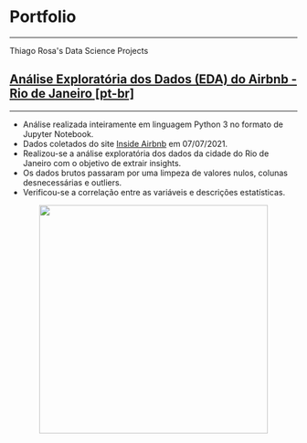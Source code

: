 # Portfolio
---
Thiago Rosa's Data Science Projects

## [Análise Exploratória dos Dados (EDA) do Airbnb - Rio de Janeiro [pt-br]](https://github.com/thiagosouzadarosa/Projects/blob/main/An%C3%A1lise_Explorat%C3%B3ria_dos_Dados_do_Airbnb(Rio_de_Janeiro).ipynb)
---
* Análise realizada inteiramente em linguagem Python 3 no formato de Jupyter Notebook.
* Dados coletados do site [Inside Airbnb](http://insideairbnb.com/get-the-data.html) em 07/07/2021.
* Realizou-se a análise exploratória dos dados da cidade do Rio de Janeiro com o objetivo de extrair insights.
* Os dados brutos passaram por uma limpeza de valores nulos, colunas desnecessárias e outliers.
* Verificou-se a correlação entre as variáveis e descrições estatísticas.

<p align="center">
  <img src='' height=400px>
 </p>

